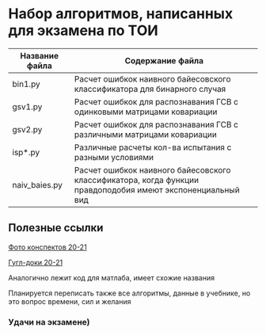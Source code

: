 # Набор алгоритмов, написанных для экзамена по ТОИ

Название файла  | Содержание файла
----------------|----------------------
bin1.py         | Расчет ошибкок наивного байесовского классификатора для бинарного случая
gsv1.py         | Расчет ошибкок для распознавания ГСВ с одинковыми матрицами ковариации
gsv2.py         | Расчет ошибкок для распознавания ГСВ с различными матрицами ковариации
isp*.py         | Различные расчеты кол-ва испытания с разными условиями
naiv_baies.py   | Расчет ошибкок наивного байесовского классификатора, когда функции правдоподобия имеют экспоненциальный вид

## Полезные ссылки

[Фото конспектов 20-21](https://drive.google.com/drive/u/1/folders/1MECD9fwBNQOd4RBfq2zpWCT2B-zwNtE3)

[Гугл-доки 20-21](https://drive.google.com/drive/folders/1K7roIWl6hbT_joNYRmzVOfr1X-070imZ)

Аналогично лежит код для матлаба, имеет схожие названия

Планируется переписать также все алгоритмы, данные в учебнике, но это вопрос времени, сил и желания

### Удачи на экзамене)
